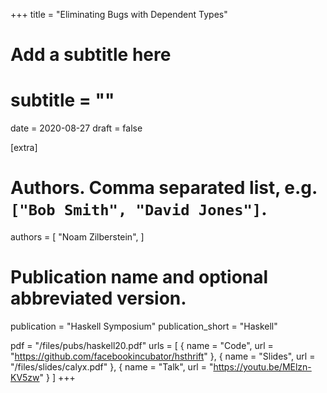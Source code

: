 +++
title = "Eliminating Bugs with Dependent Types"
# Add a subtitle here
# subtitle = ""
date = 2020-08-27
draft = false

[extra]
# Authors. Comma separated list, e.g. `["Bob Smith", "David Jones"]`.
authors = [
  "Noam Zilberstein",
]

# Publication name and optional abbreviated version.
publication = "Haskell Symposium"
publication_short = "Haskell"

pdf = "/files/pubs/haskell20.pdf"
urls = [
  { name = "Code", url = "https://github.com/facebookincubator/hsthrift" },
  { name = "Slides", url = "/files/slides/calyx.pdf" },
  { name = "Talk", url = "https://youtu.be/MElzn-KV5zw" }
]
+++
